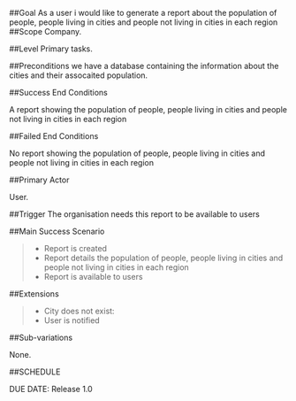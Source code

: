 
##Goal
As a user i would like to generate a report about the population of people, people living in cities and people not living in cities in each region
##Scope
Company.

##Level
Primary tasks.

##Preconditions
we have a database containing the information about the cities and their assocaited population.


##Success End Conditions

A report showing the population of people, people living in cities and people not living in cities in each region

##Failed End Conditions

No report showing the population of people, people living in cities and people not living in cities in each region

##Primary Actor

User.

##Trigger
The organisation needs this report to be available to users

##Main Success Scenario

>- Report is created
>- Report details the population of people, people living in cities and people not living in cities in each region
>- Report is available to users

##Extensions

>- City does not exist:
>- User is notified

##Sub-variations

None.

##SCHEDULE

DUE DATE: Release 1.0